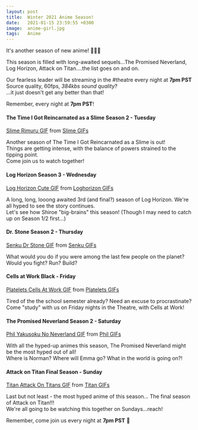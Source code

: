 ```yaml
---
layout: post
title:  Winter 2021 Anime Season!
date:   2021-01-15 23:59:55 +0300
image:  anime-girl.jpg
tags:   Anime
---
```


It's another season of new anime! 🎉🎉🎉

This season is filled with long-awaited sequels...The Promised Neverland, Log Horizon, Attack on Titan....the list goes on and on.

Our fearless leader will be streaming in the #theatre every night at **7pm PST**  
Source quality, 60fps, *384kbs sound quality*?  
...it just doesn't get any better than that! 

Remember, every night at **7pm PST**!

#### The Time I Got Reincarnated as a Slime Season 2 - Tuesday

<div class="tenor-gif-embed" data-postid="12925846" data-share-method="host" data-width="100%" data-aspect-ratio="1.7777777777777777"><a href="https://tenor.com/view/slime-rimuru-jump-gif-12925846">Slime Rimuru GIF</a> from <a href="https://tenor.com/search/slime-gifs">Slime GIFs</a></div><script type="text/javascript" async src="https://tenor.com/embed.js"></script>  
  
Another season of The Time I Got Reincarnated as a Slime is out!  
Things are getting intense, with the balance of powers strained to the tipping point.  
Come join us to watch together!  

#### Log Horizon Season 3 - Wednesday

<div class="tenor-gif-embed" data-postid="16161407" data-share-method="host" data-width="100%" data-aspect-ratio="1.7913669064748199"><a href="https://tenor.com/view/log-horizon-cute-blush-kawaii-moe-gif-16161407">Log Horizon Cute GIF</a> from <a href="https://tenor.com/search/loghorizon-gifs">Loghorizon GIFs</a></div><script type="text/javascript" async src="https://tenor.com/embed.js"></script>  
  
A long, long, looong awaited 3rd (and final?) season of Log Horizon. We're all hyped to see the story continues.  
Let's see how Shiroe "big-brains" this season!  (Though I may need to catch up on Season 1/2 first...)

#### Dr. Stone Season 2 - Thursday

<div class="tenor-gif-embed" data-postid="16508113" data-share-method="host" data-width="100%" data-aspect-ratio="1.7978339350180503"><a href="https://tenor.com/view/senku-dr-stone-get-excited-anime-fire-gif-16508113">Senku Dr Stone GIF</a> from <a href="https://tenor.com/search/senku-gifs">Senku GIFs</a></div><script type="text/javascript" async src="https://tenor.com/embed.js"></script>  
  
What would you do if you were among the last few people on the planet?  
Would you fight? Run? Build?  

#### Cells at Work Black - Friday

<div class="tenor-gif-embed" data-postid="12300743" data-share-method="host" data-width="100%" data-aspect-ratio="1.7913669064748199"><a href="https://tenor.com/view/platelets-cells-at-work-gif-12300743">Platelets Cells At Work GIF</a> from <a href="https://tenor.com/search/platelets-gifs">Platelets GIFs</a></div><script type="text/javascript" async src="https://tenor.com/embed.js"></script>  
  
Tired of the the school semester already? Need an excuse to procrastinate?  
Come "study" with us on Friday nights in the Theatre, with Cells at Work!  


#### The Promised Neverland Season 2  -  Saturday

<div class="tenor-gif-embed" data-postid="13279352" data-share-method="host" data-width="100%" data-aspect-ratio="1.8721804511278197"><a href="https://tenor.com/view/phil-yakusoku-no-neverland-the-promised-neverland-anime-animes-gif-13279352">Phil Yakusoku No Neverland GIF</a> from <a href="https://tenor.com/search/phil-gifs">Phil GIFs</a></div><script type="text/javascript" async src="https://tenor.com/embed.js"></script>  
  
With all the hyped-up animes this season, The Promised Neverland might be the most hyped out of all!  
Where is Norman? Where will Emma go? What in the world is going on?!  


#### Attack on Titan Final Season - Sunday

<div class="tenor-gif-embed" data-postid="14301779" data-share-method="host" data-width="100%" data-aspect-ratio="1.7913669064748199"><a href="https://tenor.com/view/titan-attack-on-titans-eren-yeager-eren-gif-14301779">Titan Attack On Titans GIF</a> from <a href="https://tenor.com/search/titan-gifs">Titan GIFs</a></div><script type="text/javascript" async src="https://tenor.com/embed.js"></script>  
  
Last but not least - the most hyped anime of this season...
The final season of Attack on Titan!!!  
We're all going to be watching this together on Sundays...reach!  

Remember, come join us every night at **7pm PST** 🎉














